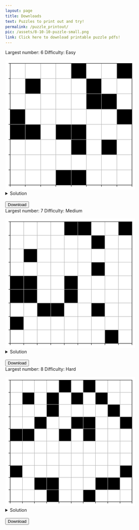 ```yaml
---
layout: page
title: Downloads
text: Puzzles to print out and try!
permalink: /puzzle_printout/
pic: /assets/8-10-10-puzzle-small.png
link: Click here to download printable puzzle pdfs!
---
```

<div class="page-wrap2">
Largest number: 6 Difficulty: Easy<br>
<br>
<img class="med_img" src="/assets/download-page/6-8-8.png">
<br>
<details markdown=block>
  <summary>Solution</summary>
  <img src="/assets/download-page/6-8-8-solved.png" class="bigger_img">
</details>
<br>
<a href="/assets/download-page/6-8-8-printout.png" download="/assets/download-page/6-8-8-printout.png">
    <button type="submit">Download</button>
</a>
</div>

<div class="page-wrap2">
Largest number: 7 Difficulty: Medium<br>
<br>
<img class="med_img" src="/assets/download-page/7-9-9.png">
<br>
<details markdown=block>
<summary markdown=span>Solution</summary>
![Bk logo](/assets/download-page/7-9-9-solved.png)
</details>
<br>
<a href="/assets/download-page/7-9-9-printout.png" download="/assets/download-page/7-9-9-printout.png">
    <button type="submit">Download</button>
</a>
</div>

<div class="page-wrap2">
Largest number: 8 Difficulty: Hard<br>
<br>
<img class="med_img" src="/assets/download-page/8-10-10.png">
<br>
<details markdown=block>
<summary markdown=span>Solution</summary>
![Bk logo](/assets/download-page/8-10-10-solved.png)
</details>
<br>
<a href="/assets/download-page/8-10-10-printout.png" download="/assets/download-page/8-10-10-printout.png">
    <button type="submit">Download</button>
</a>
</div>
